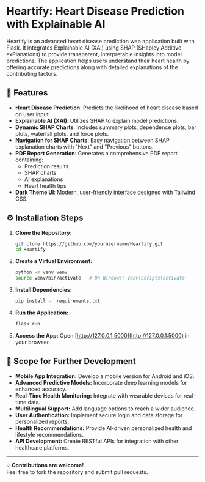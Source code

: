 
# Heartify: Heart Disease Prediction with Explainable AI

Heartify is an advanced heart disease prediction web application built with Flask. It integrates Explainable AI (XAI) using SHAP (SHapley Additive exPlanations) to provide transparent, interpretable insights into model predictions. The application helps users understand their heart health by offering accurate predictions along with detailed explanations of the contributing factors.

## 🚀 Features
- **Heart Disease Prediction**: Predicts the likelihood of heart disease based on user input.
- **Explainable AI (XAI)**: Utilizes SHAP to explain model predictions.
- **Dynamic SHAP Charts**: Includes summary plots, dependence plots, bar plots, waterfall plots, and force plots.
- **Navigation for SHAP Charts**: Easy navigation between SHAP explanation charts with "Next" and "Previous" buttons.
- **PDF Report Generation**: Generates a comprehensive PDF report containing:
  - Prediction results  
  - SHAP charts  
  - AI explanations  
  - Heart health tips
- **Dark Theme UI**: Modern, user-friendly interface designed with Tailwind CSS.

## ⚙️ Installation Steps
1. **Clone the Repository:**
   ```bash
   git clone https://github.com/yourusername/Heartify.git
   cd Heartify
   ```

2. **Create a Virtual Environment:**
   ```bash
   python -m venv venv
   source venv/bin/activate   # On Windows: venv\Scripts\activate
   ```

3. **Install Dependencies:**
   ```bash
   pip install -r requirements.txt
   ```

4. **Run the Application:**
   ```bash
   flask run
   ```

5. **Access the App:**
   Open [http://127.0.0.1:5000](http://127.0.0.1:5000) in your browser.

## 🌱 Scope for Further Development
- **Mobile App Integration:** Develop a mobile version for Android and iOS.
- **Advanced Predictive Models:** Incorporate deep learning models for enhanced accuracy.
- **Real-Time Health Monitoring:** Integrate with wearable devices for real-time data.
- **Multilingual Support:** Add language options to reach a wider audience.
- **User Authentication:** Implement secure login and data storage for personalized reports.
- **Health Recommendations:** Provide AI-driven personalized health and lifestyle recommendations.
- **API Development:** Create RESTful APIs for integration with other healthcare platforms.

---

💡 **Contributions are welcome!**  
Feel free to fork the repository and submit pull requests.
